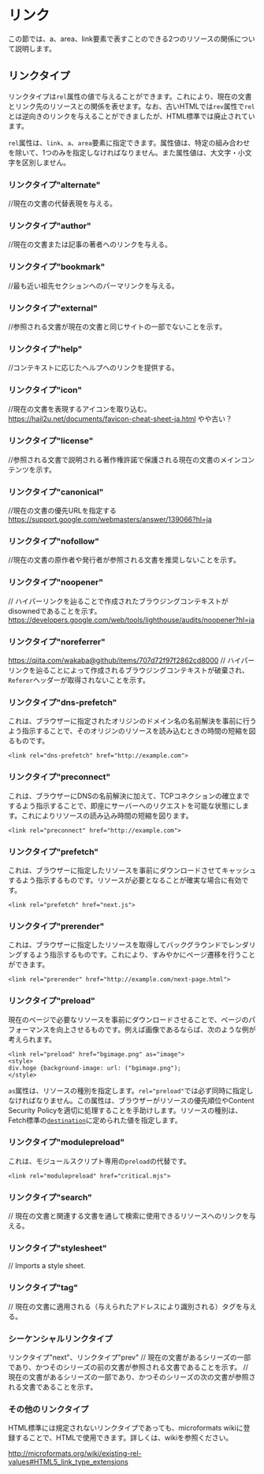 <!-- ch3-5.txt (4ページ、3000～4600字想定) -->
# リンク
この節では、a、area、link要素で表すことのできる2つのリソースの関係について説明します。
<!--事実上リンクタイプの説明？a要素、link要素の節とどう差別化するか（あるいは統合すべきか）-->
## リンクタイプ
リンクタイプは`rel`属性の値で与えることができます。これにより、現在の文書とリンク先のリソースとの関係を表せます。なお、古いHTMLでは`rev`属性で`rel`とは逆向きのリンクを与えることができましたが、HTML標準では廃止されています。

`rel`属性は、`link`、`a`、`area`要素に指定できます。属性値は、特定の組み合わせを除いて、1つのみを指定しなければなりません。また属性値は、大文字・小文字を区別しません。


<!-- なんだかんだで全部説明が要りそう？ -->
### リンクタイプ"alternate"
//現在の文書の代替表現を与える。

### リンクタイプ"author"
//現在の文書または記事の著者へのリンクを与える。

### リンクタイプ"bookmark"
//最も近い祖先セクションへのパーマリンクを与える。

### リンクタイプ"external"
//参照される文書が現在の文書と同じサイトの一部でないことを示す。

### リンクタイプ"help"
//コンテキストに応じたヘルプへのリンクを提供する。

### リンクタイプ"icon"
//現在の文書を表現するアイコンを取り込む。
https://hail2u.net/documents/favicon-cheat-sheet-ja.html
やや古い？

### リンクタイプ"license"
//参照される文書で説明される著作権許諾で保護される現在の文書のメインコンテンツを示す。
<!-- SEO系？ -->
### リンクタイプ"canonical"
//現在の文書の優先URLを指定する
https://support.google.com/webmasters/answer/139066?hl=ja

### リンクタイプ"nofollow"
//現在の文書の原作者や発行者が参照される文書を推奨しないことを示す。

<!-- セキュリティ系？ -->
### リンクタイプ"noopener"
//  ハイパーリンクを辿ることで作成されたブラウジングコンテキストがdisownedであることを示す。
https://developers.google.com/web/tools/lighthouse/audits/noopener?hl=ja

### リンクタイプ"noreferrer"
https://qiita.com/wakaba@github/items/707d72f97f2862cd8000
// ハイパーリンクを辿ることによって作成されるブラウジングコンテキストが破棄され、`Referer`ヘッダーが取得されないことを示す。

<!-- いらないのでは？
### リンクタイプ"pingback"
// 現在の文書にpingbackを扱うpingbackサーバーのアドレスを与える。
-->

<!-- Resource Hints https://w3c.github.io/resource-hints/ 系 -->
<!-- https://blog.jxck.io/entries/2016-02-11/resource-hints.html -->

### リンクタイプ"dns-prefetch"
これは、ブラウザーに指定されたオリジンのドメイン名の名前解決を事前に行うよう指示することで、そのオリジンのリソースを読み込むときの時間の短縮を図るものです。
```
<link rel="dns-prefetch" href="http://example.com">
```

### リンクタイプ"preconnect"
これは、ブラウザーにDNSの名前解決に加えて、TCPコネクションの確立までするよう指示することで、即座にサーバーへのリクエストを可能な状態にします。これによりリソースの読み込み時間の短縮を図ります。
```
<link rel="preconnect" href="http://example.com">
```

### リンクタイプ"prefetch"
これは、ブラウザーに指定したリソースを事前にダウンロードさせてキャッシュするよう指示するものです。リソースが必要となることが確実な場合に有効です。
```
<link rel="prefetch" href="next.js">
```

### リンクタイプ"prerender"
これは、ブラウザーに指定したリソースを取得してバックグラウンドでレンダリングするよう指示するものです。これにより、すみやかにページ遷移を行うことができます。
```
<link rel="prerender" href="http://example.com/next-page.html">
```

### リンクタイプ"preload"
<!-- https://blog.jxck.io/entries/2016-03-04/preload.html が参考になる -->
現在のページで必要なリソースを事前にダウンロードさせることで、ページのパフォーマンスを向上させるものです。例えば画像であるならば、次のような例が考えられます。
```
<link rel="preload" href="bgimage.png" as="image">
<style>
div.hoge {background-image: url: ("bgimage.png");
</style>
```
`as`属性は、リソースの種別を指定します。`rel="preload"`では必ず同時に指定しなければなりません。この属性は、ブラウザーがリソースの優先順位やContent Security Policyを適切に処理することを手助けします。<!-- ここまで詳細に記述する必要？ -->リソースの種別は、Fetch標準の[<code>destination</code>](https://fetch.spec.whatwg.org/#concept-request-destination)に定められた値を指定します。

### リンクタイプ"modulepreload"
<!-- https://1000ch.net/posts/2017/module-preload.html を参考に-->
これは、モジュールスクリプト専用の`preload`の代替です。
```
<link rel="modulepreload" href="critical.mjs">
```

### リンクタイプ"search"
// 現在の文書と関連する文書を通して検索に使用できるリソースへのリンクを与える。

### リンクタイプ"stylesheet"
// Imports a style sheet.

### リンクタイプ"tag"
// 現在の文書に適用される（与えられたアドレスにより識別される）タグを与える。

### シーケンシャルリンクタイプ
リンクタイプ"next"、リンクタイプ"prev"
// 現在の文書があるシリーズの一部であり、かつそのシリーズの前の文書が参照される文書であることを示す。
// 現在の文書があるシリーズの一部であり、かつそのシリーズの次の文書が参照される文書であることを示す。

### その他のリンクタイプ
HTML標準には規定されないリンクタイプであっても、microformats wikiに登録することで、HTMLで使用できます。詳しくは、wikiを参照ください。

http://microformats.org/wiki/existing-rel-values#HTML5_link_type_extensions

